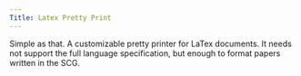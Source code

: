 ```yaml
---
Title: Latex Pretty Print
---
```


Simple as that. A customizable pretty printer for LaTex documents. It needs not support the full language specification, but enough to format papers written in the SCG.
